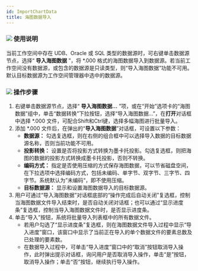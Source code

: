 ```yaml
---
id: ImportChartData
title: 海图数据导入
---
```

### ![](../../../img/read.gif) 使用说明

当前工作空间中存在 UDB、Oracle 或 SQL 类型的数据源时，可右键单击数据源节点，选择“ **导入海图数据** ”，将 *.000 格式的海图数据导入到数据源。若当前工作空间没有数据源，或包含的数据源是只读类型，则“导入海图数据”功能不可用。默认目标数据源为工作空间管理器中选中的数据源。

### ![](../../../img/read.gif) 操作步骤

1. 右键单击数据源节点，选择“ **导入海图数据…** ”项，或在“开始”选项卡的“海图数据”组中，单击“数据转换”下拉按钮，选择“导入海图数据…”，在**打开**对话框中选择 *.000 文件，可配合Shift和Ctrl键，选择多幅海图进行批量导入。
2. 添加 *.000 文件后，在弹出的“**导入海图数据**”对话框，可设置以下参数：
   * **数据源：** 勾选复选框，则在右侧的组合框中可以选择导入数据的目标数据源名称，否则当前功能不可用。
   * **投影转换：** 设置是否将投影方式转换为墨卡托投影。勾选复选框，则把海图的数据的投影方式转换成墨卡托投影，否则不转换。
   * **编码方式：** 指定是否使用压缩的方式保存海图数据，可以节省磁盘空间，在下拉选项中选择编码方式，包括未编码、单字节、双字节、三字节、四字节。系统默认为”未编码“，即不使用压缩。
   * **目标数据源：** 显示和设置海图数据导入的目标数据源。
3. 用户可通过“导入海图数据”对话框底部的“操作完成后自动关闭”复选框，控制当海图数据文件导入结束时，是否自动关闭对话框；也可以通过“显示进度条”复选框，控制当导入海图数据文件时，是否显示进度条。
4. 单击“导入”按钮，系统将批量导入列表框中的所有数据文件。
   * 若用户勾选了“显示进度条”复选框，则在海图数据文件导入过程中显示“导入进度”窗口，该窗口中显示了当前正在导入的单个数据文件的要素总数及已处理的要素数。  
   * 在数据导入过程中，可单击“导入进度”窗口中的“取消”按钮取消导入操作，此时弹出提示对话框，询问用户是否取消导入操作，单击“是”按钮，取消导入操作；单击“否”按钮，继续执行导入操作。